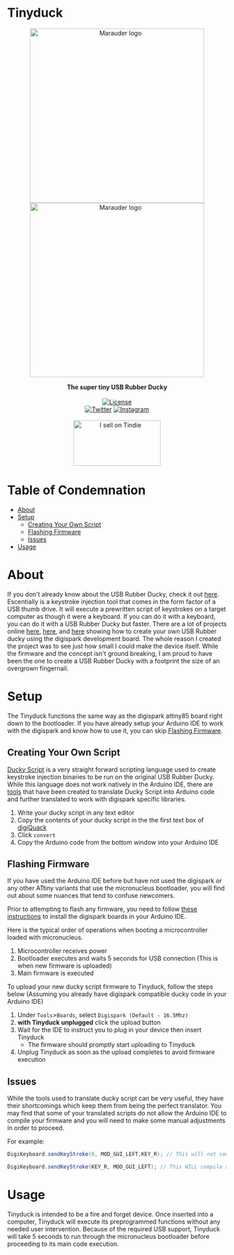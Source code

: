 # Tinyduck
<p align="center"><img alt="Marauder logo" src="https://github.com/justcallmekoko/Tinyduck/blob/master/images/tinyduck_front.jpg?raw=true" width="400"><img alt="Marauder logo" src="https://github.com/justcallmekoko/Tinyduck/blob/master/images/tinyduck_back.jpg?raw=true" width="400"></p>
<p align="center">
  <b>The super tiny USB Rubber Ducky</b>
  <br><br>
  <a href="https://github.com/justcallmekoko/Tinyduck/blob/master/LICENSE"><img alt="License" src="https://img.shields.io/github/license/mashape/apistatus.svg"></a>
  <br>
  <a href="https://twitter.com/intent/follow?screen_name=jcmkyoutube"><img src="https://img.shields.io/twitter/follow/jcmkyoutube?style=social&logo=twitter" alt="Twitter"></a>
  <a href="https://www.instagram.com/just.call.me.koko"><img src="https://img.shields.io/badge/Follow%20Me-Instagram-orange" alt="Instagram"/></a>
  <br><br>
  <a href="https://www.tindie.com/products/justcallmekoko/tinyduck-usb-rubber-ducky/"><img src="https://d2ss6ovg47m0r5.cloudfront.net/badges/tindie-larges.png" alt="I sell on Tindie" width="200" height="104"></a>
</p>

# Table of Condemnation
- [About](#about)
- [Setup](#setup)
  - [Creating Your Own Script](#creating-your-own-script)
  - [Flashing Firmware](#flashing-firmware)
  - [Issues](#issues)
- [Usage](#usage)

# About
If you don't already know about the USB Rubber Ducky, check it out [here](https://shop.hak5.org/products/usb-rubber-ducky-deluxe). Escentially is a keystroke injection tool that comes in the form factor of a USB thumb drive. It will execute a prewritten script of keystrokes on a target computer as though it were a keyboard. If you can do it with a keyboard, you can do it with a USB Rubber Ducky but faster. There are a lot of projects online [here](https://www.youtube.com/watch?v=fGmGBa-4cYQ), [here](https://www.youtube.com/watch?v=wwFhMG8D7Lc), and [here](https://www.youtube.com/watch?v=A3cB9BDE6XM) showing how to create your own USB Rubber ducky using the digispark development board. The whole reason I created the project was to see just how small I could make the device itself. While the firmware and the concept isn't ground breaking, I am proud to have been the one to create a USB Rubber Ducky with a footprint the size of an overgrown fingernail.

# Setup
The Tinyduck functions the same way as the digispark attiny85 board right down to the bootloader. If you have already setup your Arduino IDE to work with the digispark and know how to use it, you can skip [Flashing Firmware](#flashing-firmware).

## Creating Your Own Script
[Ducky Script](https://docs.hak5.org/hc/en-us/articles/360010555153-Ducky-Script-the-USB-Rubber-Ducky-language#:~:text=Ducky%20Script%20is%20the%20language,%2C%20kedit%2C%20TextEdit%2C%20etc.) is a very straight forward scripting language used to create keystroke injection binaries to be run on the original USB Rubber Ducky. While this language does not work natively in the Arduino IDE, there are [tools](https://d4n5h.github.io/Duckuino/) that have been created to translate Ducky Script into Arduino code and further translated to work with digispark specific libraries.

1. Write your ducky script in any text editor
2. Copy the contents of your ducky script in the the first text box of [digiQuack](https://cedarctic.github.io/digiQuack/)
3. Click `convert`
4. Copy the Arduino code from the bottom window into your Arduino IDE

## Flashing Firmware
If you have used the Arduino IDE before but have not used the digispark or any other ATtiny variants that use the micronucleus bootloader, you will find out about some nuances that tend to confuse newcomers.

Prior to attempting to flash any firmware, you need to follow [these instructions](https://digistump.com/wiki/digispark/tutorials/connecting) to install the digispark boards in your Arduino IDE.

Here is the typical order of operations when booting a microcontroller loaded with micronucleus.  
1. Microcontroller receives power
2. Bootloader executes and waits 5 seconds for USB connection (This is when new firmware is uploaded)
3. Main firmware is executed

To upload your new ducky script firmware to Tinyduck, follow the steps below (Assuming you already have digispark compatible ducky code in your Arduino IDE)
1. Under `Tools`>`Boards`, select `Digispark (Default - 16.5Mhz)`
2. <b>with Tinyduck unplugged</b> click the upload button
3. Wait for the IDE to instruct you to plug in your device then insert Tinyduck
    - The firmware should promptly start uploading to Tinyduck
4. Unplug Tinyduck as soon as the upload completes to avoid firmware execution

## Issues
While the tools used to translate ducky script can be very useful, they have their shortcomings which keep them from being the perfect translator. You may find that some of your translated scripts do not allow the Arduino IDE to compile your firmware and you will need to make some manual adjustments in order to proceed.

For example:
```Java
DigiKeyboard.sendKeyStroke(0, MOD_GUI_LEFT,KEY_R); // This will not compile because of too many arguments

DigiKeyboard.sendKeyStroke(KEY_R, MOD_GUI_LEFT); // This WILL compile and accomplish the intended action
```

# Usage
Tinyduck is intended to be a fire and forget device. Once inserted into a computer, Tinyduck will execute its preprogrammed functions without any needed user intervention. Because of the required USB support, Tinyduck will take 5 seconds to run through the micronucleus bootloader before proceeding to its main code execution.
